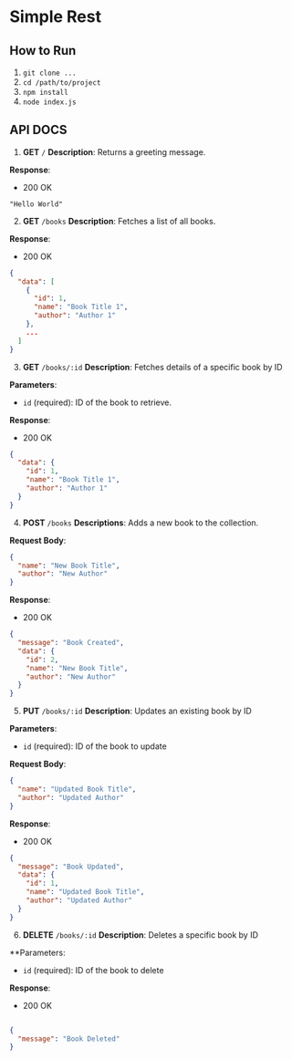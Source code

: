 # Simple Rest
## How to Run
1. `git clone ...`
2. `cd /path/to/project`
3. `npm install`
4. `node index.js`

## API DOCS

1. **GET** `/`
**Description**: Returns a greeting message.

**Response**:
- 200 OK
```
"Hello World"
```

2. **GET** `/books`
**Description**: Fetches a list of all books.

**Response**:
- 200 OK
```json
{
  "data": [
    {
      "id": 1,
      "name": "Book Title 1",
      "author": "Author 1"
    },
    ...
  ]
}
```

3. **GET** `/books/:id`
**Description**: Fetches details of a specific book by ID

**Parameters**:
- `id` (required): ID of the book to retrieve.

**Response**:
- 200 OK
```json
{
  "data": {
    "id": 1,
    "name": "Book Title 1",
    "author": "Author 1"
  }
}
```

4. **POST** `/books`
**Descriptions**: Adds a new book to the collection.

**Request Body**:
```json
{
  "name": "New Book Title",
  "author": "New Author"
}
```

**Response**:
- 200 OK
```json
{
  "message": "Book Created",
  "data": {
    "id": 2,
    "name": "New Book Title",
    "author": "New Author"
  }
}
```

5. **PUT** `/books/:id`
**Description**: Updates an existing book by ID

**Parameters**:
- `id` (required): ID of the book to update

**Request Body**:
```json
{
  "name": "Updated Book Title",
  "author": "Updated Author"
}
```

**Response**:
- 200 OK
```json
{
  "message": "Book Updated",
  "data": {
    "id": 1,
    "name": "Updated Book Title",
    "author": "Updated Author"
  }
}
```

6. **DELETE** `/books/:id`
**Description**: Deletes a specific book by ID

**Parameters:
- `id` (required): ID of the book to delete

**Response**:
- 200 OK
```json

{
  "message": "Book Deleted"
}
```
